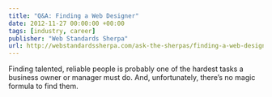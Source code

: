 ```yaml
---
title: "Q&A: Finding a Web Designer"
date: 2012-11-27 00:00:00 +00:00
tags: [industry, career]
publisher: "Web Standards Sherpa"
url: http://webstandardssherpa.com/ask-the-sherpas/finding-a-web-designer
---
```


Finding talented, reliable people is probably one of the hardest tasks a business owner or manager must do. And, unfortunately, there’s no magic formula to find them.
